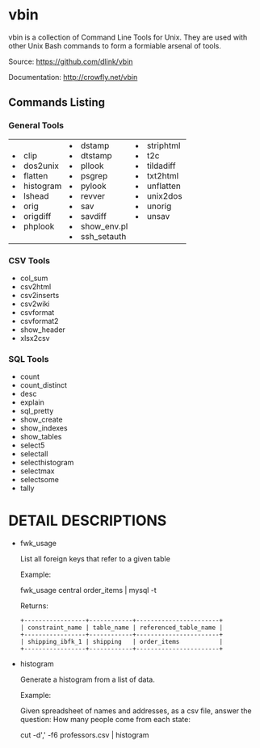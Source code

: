 vbin
====

vbin is a collection of Command Line Tools for Unix.  They are used with other Unix Bash commands to form a formiable arsenal of tools.

Source: https://github.com/dlink/vbin

Documentation: http://crowfly.net/vbin

Commands Listing
----------------
### General Tools ###

<table><tr><td>

<li> clip <br/>
<li> dos2unix <br/>
<li> flatten <br/>
<li> histogram <br/>
<li> lshead <br/>
<li> orig <br/>
<li> origdiff <br/>
<li> phplook <br/>

</td><td>

<li> dstamp <br/>
<li> dtstamp <br/>
<li> pllook <br/>
<li> psgrep <br/>
<li> pylook <br/>
<li> revver <br/>
<li> sav <br/>
<li> savdiff <br/>
<li> show_env.pl <br/>
<li> ssh_setauth <br/>

</td><td valign='top'>

<li> striphtml <br/>
<li> t2c <br/>
<li> tildadiff <br/>
<li> txt2html <br/>
<li> unflatten <br/>
<li> unix2dos <br/>
<li> unorig <br/>
<li> unsav <br/>

</td></tr></table>


### CSV Tools ###

* col_sum
* csv2html
* csv2inserts
* csv2wiki
* csvformat
* csvformat2
* show_header
* xlsx2csv

### SQL Tools ###

* count
* count_distinct
* desc
* explain
* sql_pretty
* show_create
* show_indexes
* show_tables
* select5
* selectall
* selecthistogram
* selectmax
* selectsome
* tally

DETAIL DESCRIPTIONS
===================

* fwk_usage

  List all foreign keys that refer to a given table

  Example:

    fwk_usage central order_items | mysql <signature> -t

    Returns:

      +-----------------+------------+-----------------------+
      | constraint_name | table_name | referenced_table_name |
      +-----------------+------------+-----------------------+
      | shipping_ibfk_1 | shipping   | order_items           |
      +-----------------+------------+-----------------------+


* histogram 

  Generate a histogram from a list of data.   

  Example:

    Given spreadsheet of names and addresses, as a csv file, answer
    the question: How many people come from each state:

    cut -d',' -f6 professors.csv | histogram


